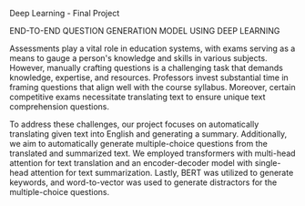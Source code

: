 Deep Learning - Final Project

END-TO-END QUESTION GENERATION MODEL USING DEEP LEARNING


Assessments play a vital role in education systems, with exams serving as a means to gauge a person's knowledge and skills in various subjects. However, manually crafting questions is a challenging task that demands knowledge, expertise, and resources. Professors invest substantial time in framing questions that align well with the course syllabus. Moreover, certain competitive exams necessitate translating text to ensure unique text comprehension questions.

To address these challenges, our project focuses on automatically translating given text into English and generating a summary. Additionally, we aim to automatically generate multiple-choice questions from the translated and summarized text. We employed transformers with multi-head attention for text translation and an encoder-decoder model with single-head attention for text summarization. Lastly, BERT was utilized to generate keywords, and word-to-vector was used to generate distractors for the multiple-choice questions.
